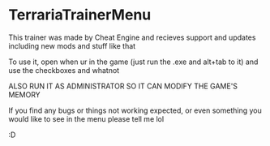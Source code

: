 # TerrariaTrainerMenu
This trainer was made by Cheat Engine and recieves support and updates including new mods and stuff like that

To use it, open when ur in the game (just run the .exe and alt+tab to it) and use the checkboxes and whatnot

ALSO RUN IT AS ADMINISTRATOR SO IT CAN MODIFY THE GAME'S MEMORY

If you find any bugs or things not working expected, or even something you would like to see in the menu please tell me lol

:D
